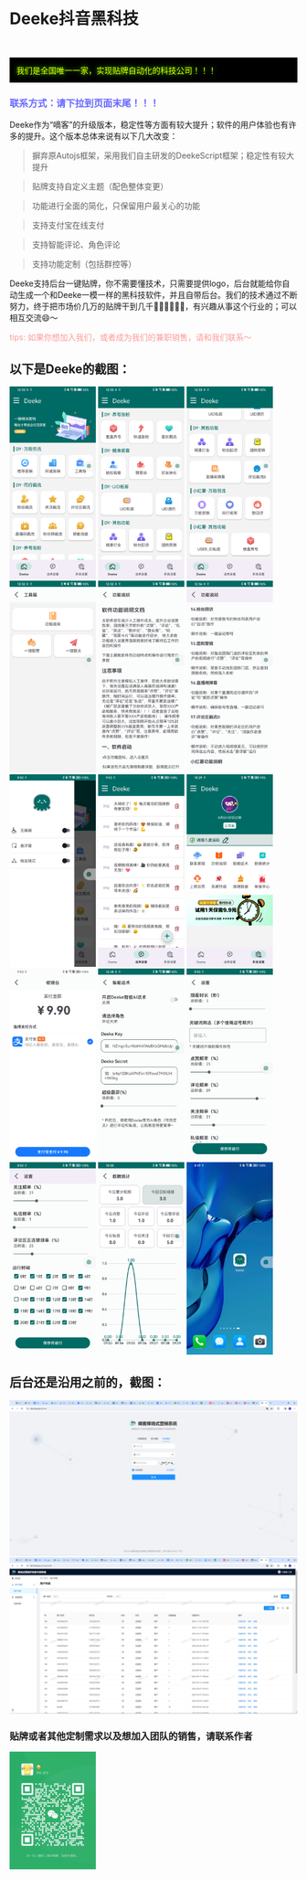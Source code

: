 # Deeke抖音黑科技
<img src='https://home.deeke.top/Index/githubStatistic?name=github-ad-deeke' width=0 height=0 />
<p style="background-color:#000;padding:12px;">
<span style="color:#ff0;text-shadow:0 0 10px #00ff00;">我们是全国唯一一家，实现贴牌自动化的科技公司！！！</span>
</p>

<h3 style="color:#66F;">联系方式：请下拉到页面末尾！！！</h3>

Deeke作为“嘀客”的升级版本，稳定性等方面有较大提升；软件的用户体验也有许多的提升。这个版本总体来说有以下几大改变：

> 摒弃原Autojs框架，采用我们自主研发的DeekeScript框架；稳定性有较大提升

> 贴牌支持自定义主题（配色整体变更）

> 功能进行全面的简化，只保留用户最关心的功能

> 支持支付宝在线支付

> 支持智能评论、角色评论

> 支持功能定制（包括群控等）

Deeke支持后台一键贴牌，你不需要懂技术，只需要提供logo，后台就能给你自动生成一个和Deeke一模一样的黑科技软件，并且自带后台。我们的技术通过不断努力，终于把市场价几万的贴牌干到几千👍🏻👍🏻👍🏻，有兴趣从事这个行业的；可以相互交流😄～

<span style="color: #f99;">tips: 如果你想加入我们，或者成为我们的兼职销售，请和我们联系～</span>

## 以下是Deeke的截图：

<div style="justify-content: space-between;flex-wrap:wrap;width:100%;">
<img alt="Deeke图标展示" src="photo/2-1.jpg" width="30%">
<img alt="Deeke主界面" src="photo/2-2.jpg" width="30%">
<img alt="Deeke主界面" src="photo/2-2-1.jpg" width="30%">

<img alt="Deeke主界面" src="photo/2-3.jpg" width="30%">
<img alt="Deeke主界面" src="photo/2-3-1.jpg" width="30%">
<img alt="Deeke主界面" src="photo/2-3-2.jpg" width="30%">

<img alt="Deeke主界面隐藏菜单" src="photo/3.jpg" width="30%">
<img alt="Deeke话术界面" src="photo/4.jpg" width="30%">
<img alt="Deeke话术添加界面" src="photo/6.jpg" width="30%">

<img alt="Deeke设置界面" src="photo/5.jpg" width="30%">
<img alt="Deeke百度文心设置界面" src="photo/7.jpg" width="30%">
<img alt="Deeke推荐营销设置界面" src="photo/8.jpg" width="30%">

<img alt="Deeke推荐营销设置界面" src="photo/9.jpg" width="30%">
<img alt="Deeke推荐营销设置界面" src="photo/10.jpg" width="30%">
<img alt="Deeke推荐营销设置界面" src="photo/1.jpg" width="30%">
</div>

## 后台还是沿用之前的，截图：
<div style="justify-content: space-between;flex-wrap:wrap;width:100%;">
<img alt="Deeke后台登录界面" src="photo/backend-1.png" width="100%">
<img alt="Deeke后台主界面" src="photo/backend-1-1.png" width="100%">
</div>

### 贴牌或者其他定制需求以及想加入团队的销售，请联系作者

<div style="justify-content: space-between;flex-wrap:wrap;width:100%;">
<img alt="Deeke技术" src="photo/weixin.jpg" width="30%">
</div>
